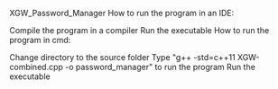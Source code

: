 XGW_Password_Manager
How to run the program in an IDE:

Compile the program in a compiler
Run the executable
How to run the program in cmd:

Change directory to the source folder
Type "g++ -std=c++11 XGW-combined.cpp -o password_manager" to run the program
Run the executable